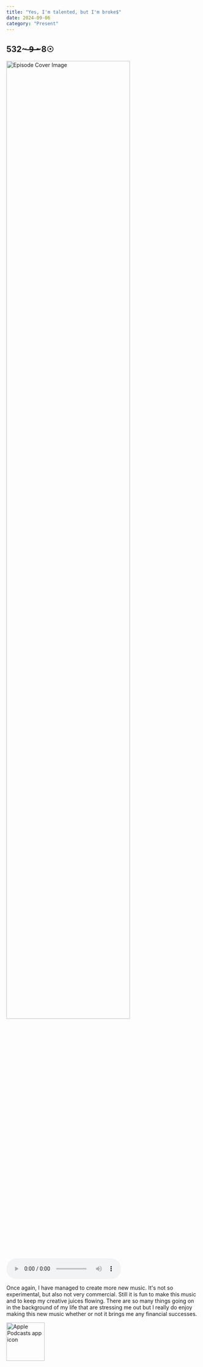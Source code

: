 ```yaml
---
title: "Yes, I'm talented, but I'm broke$"
date: 2024-09-06
category: "Present"
---
```

## 532~ ̶9̶ ̶~8☉
<img src="https://artwork.captivate.fm/41865747-4b4a-4c41-8e10-f89a597bbeb6/YxWotmNXQgarLzZo5662VVGG.jpeg" alt="Episode Cover Image" width=80%/>
<audio controls>
  <source src="https://podcasts.captivate.fm/media/ea413b0c-b1ef-4849-b6a6-8d83b3d4f7b7/Episode-120.mp3" type="audio/mpeg">
  Your browser does not support the audio element.
</audio>

<p>Once again, I have managed to create more new music. It's not so experimental, but also not very commercial. Still it is fun to make this music and to keep my creative juices flowing. There are so many things going on in the background of my life that are stressing me out but I really do enjoy making this new music whether or not it brings me any financial successes. </p>

<a href="https://podcasts.apple.com/us/podcast/living-room-music/id1608791560?tscg=30200&itsct=podcast_box_appicon&ls=1&mttnsubad=1608791560" style="display: inline-block;"><img src="https://toolbox.marketingtools.apple.com/api/v2/badges/app-icon-podcasts/standard/en-us" alt="Apple Podcasts app icon" style="width: 100px; height: 100px; vertical-align: middle; object-fit: contain;" /></a>
    